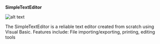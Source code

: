 <b>SimpleTextEditor</b>

![alt text](https://github.com/gurveerdhindsa/SimpleTextEditor/blob/master/Screenshots/Interface.PNG)

The SimpleTextEditor is a reliable text editor created from scratch using Visual Basic.
Features include: File importing/exporting, printing, editing tools

